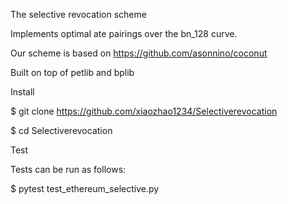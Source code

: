 The selective revocation scheme

Implements optimal ate pairings over the bn\_128 curve.

Our scheme is based on https://github.com/asonnino/coconut

Built on top of petlib and bplib

Install

$ git clone https://github.com/xiaozhao1234/Selectiverevocation

$ cd Selectiverevocation

Test

Tests can be run as follows:

$ pytest test_ethereum_selective.py
